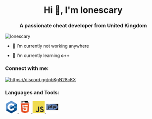 <h1 align="center">Hi 👋, I'm lonescary</h1>
<h3 align="center">A passionate cheat developer from United Kingdom</h3>

<p align="left"> <img src="https://komarev.com/ghpvc/?username=lonescary&label=Profile%20views&color=0e75b6&style=flat" alt="lonescary" /> </p>

- 🔭 I’m currently not working anywhere

- 🌱 I’m currently learning **c++**

<h3 align="left">Connect with me:</h3>
<p align="left">
<a href="https://discord.gg/invite/pbKgN28cKX" target="blank"><img align="center" src="https://raw.githubusercontent.com/rahuldkjain/github-profile-readme-generator/master/src/images/icons/Social/discord.svg" alt="https://discord.gg/pbKgN28cKX" height="30" width="40" /></a>
</p>

<h3 align="left">Languages and Tools:</h3>
<p align="left"> <a href="https://www.w3schools.com/cpp/" target="_blank"> <img src="https://raw.githubusercontent.com/devicons/devicon/master/icons/cplusplus/cplusplus-original.svg" alt="cplusplus" width="40" height="40"/> </a> <a href="https://www.w3.org/html/" target="_blank"> <img src="https://raw.githubusercontent.com/devicons/devicon/master/icons/html5/html5-original-wordmark.svg" alt="html5" width="40" height="40"/> </a> <a href="https://developer.mozilla.org/en-US/docs/Web/JavaScript" target="_blank"> <img src="https://raw.githubusercontent.com/devicons/devicon/master/icons/javascript/javascript-original.svg" alt="javascript" width="40" height="40"/> </a> <a href="https://www.php.net" target="_blank"> <img src="https://raw.githubusercontent.com/devicons/devicon/master/icons/php/php-original.svg" alt="php" width="40" height="40"/> </a> </p>

